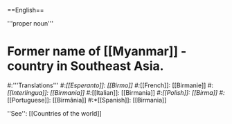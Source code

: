 ==English==

'''proper noun'''

# Former name of [[Myanmar]] - country in Southeast Asia.
#:'''Translations'''
#:*[[Esperanto]]: [[Birmo]]
#:*[[French]]: [[Birmanie]]
#:*[[Interlingua]]: [[Birmania]]
#:*[[Italian]]: [[Birmania]]
#:*[[Polish]]: [[Birma]]
#:*[[Portuguese]]: [[Birmânia]]
#:*[[Spanish]]: [[Birmania]]

''See'': [[Countries of the world]]